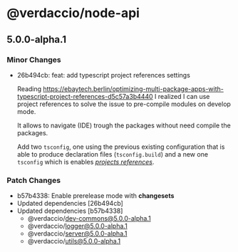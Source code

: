 # @verdaccio/node-api

## 5.0.0-alpha.1
### Minor Changes

- 26b494cb: feat: add typescript project references settings
  
  Reading https://ebaytech.berlin/optimizing-multi-package-apps-with-typescript-project-references-d5c57a3b4440 I realized I can use project references to solve the issue to pre-compile modules on develop mode.
  
  It allows to navigate (IDE) trough the packages without need compile the packages.
  
  Add two `tsconfig`, one using the previous existing configuration that is able to produce declaration files (`tsconfig.build`) and a new one `tsconfig` which is enables [_projects references_](https://www.typescriptlang.org/docs/handbook/project-references.html).

### Patch Changes

- b57b4338: Enable prerelease mode with **changesets**
- Updated dependencies [26b494cb]
- Updated dependencies [b57b4338]
  - @verdaccio/dev-commons@5.0.0-alpha.1
  - @verdaccio/logger@5.0.0-alpha.1
  - @verdaccio/server@5.0.0-alpha.1
  - @verdaccio/utils@5.0.0-alpha.1
